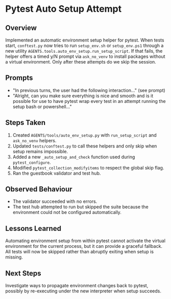 # Pytest Auto Setup Attempt

## Overview
Implemented an automatic environment setup helper for pytest. When tests start,
`conftest.py` now tries to run `setup_env.sh` or `setup_env.ps1` through a new
utility `AGENTS.tools.auto_env_setup.run_setup_script`. If that fails, the
helper offers a timed y/N prompt via `ask_no_venv` to install packages without
a virtual environment. Only after these attempts do we skip the session.

## Prompts
- "In previous turns, the user had the following interaction..." (see prompt)
- "Alright, can you make sure everything is nice and smooth and is it possible for use to have pytest wrap every test in an attempt running the setup bash or powershell..."

## Steps Taken
1. Created `AGENTS/tools/auto_env_setup.py` with `run_setup_script` and
   `ask_no_venv` helpers.
2. Updated `tests/conftest.py` to call these helpers and only skip when setup
   remains impossible.
3. Added a new `_auto_setup_and_check` function used during `pytest_configure`.
4. Modified `pytest_collection_modifyitems` to respect the global skip flag.
5. Ran the guestbook validator and test hub.

## Observed Behaviour
- The validator succeeded with no errors.
- The test hub attempted to run but skipped the suite because the environment
  could not be configured automatically.

## Lessons Learned
Automating environment setup from within pytest cannot activate the virtual
environment for the current process, but it can provide a graceful fallback.
All tests will now be skipped rather than abruptly exiting when setup is
missing.

## Next Steps
Investigate ways to propagate environment changes back to pytest, possibly by
re-executing under the new interpreter when setup succeeds.
